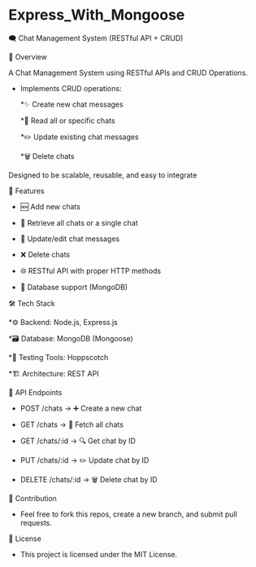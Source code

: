 # Express_With_Mongoose
🗨️ Chat Management System (RESTful API + CRUD)

📌 Overview

  A Chat Management System using RESTful APIs and CRUD Operations.

- Implements CRUD operations:

  *✨ Create new chat messages
  
  *👀 Read all or specific chats

  *✏️ Update existing chat messages

  *🗑️ Delete chats

Designed to be scalable, reusable, and easy to integrate

🚀 Features

- 🆕 Add new chats

- 📄 Retrieve all chats or a single chat

- 📝 Update/edit chat messages

- ❌ Delete chats

- 🌐 RESTful API with proper HTTP methods

- 💾 Database support (MongoDB)

🛠️ Tech Stack

  *⚙️ Backend: Node.js, Express.js

  *🗃️ Database: MongoDB (Mongoose)

  *🧪 Testing Tools: Hoppscotch

  *🏗️ Architecture: REST API

📂 API Endpoints

 - POST /chats → ➕ Create a new chat

 - GET /chats → 📄 Fetch all chats

 - GET /chats/:id → 🔍 Get chat by ID

 - PUT /chats/:id → ✏️ Update chat by ID

 - DELETE /chats/:id → 🗑️ Delete chat by ID

🤝 Contribution

- Feel free to fork this repos, create a new branch, and submit pull requests.

📜 License

- This project is licensed under the MIT License.
